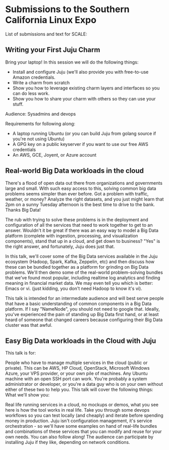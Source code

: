 # Submissions to the Southern California Linux Expo

List of submissions and text for SCALE:

## Writing your First Juju Charm 

Bring your laptop! In this session we will do the following things:

- Install and configure Juju (we'll also provide you with free-to-use Amazon credentials.
- Write a charm from scratch
- Show you how to leverage existing charm layers and interfaces so you can do less work.
- Show you how to share your charm with others so they can use your stuff.

Audience: Sysadmins and devops

Requirements for following along:

- A laptop running Ubuntu (or you can build Juju from golang source if you're not using Ubuntu)
- A GPG key on a public keyserver if you want to use our free AWS credentials
- An AWS, GCE, Joyent, or Azure account

## Real-world Big Data workloads in the cloud

There's a flood of open data out there from organizations and governments large and small.  With such easy access to this, solving common big data problems seems simpler than ever before.  Got a problem with traffic, weather, or money?  Analyze the right datasets, and you just might learn that 2pm on a sunny Tuesday afternoon is the best time to drive to the bank.  Thanks Big Data!

The rub with trying to solve these problems is in the deployment and configuration of all the services that need to work together to get to an answer.  Wouldn't it be great if there was an easy way to model a Big Data platform (complete with ingestion, processing, and visualization components), stand that up in a cloud, and get down to business?  "Yes" is the right answer, and fortunately, Juju does just that.

In this talk, we'll cover some of the Big Data services available in the Juju ecosystem (Hadoop, Spark, Kafka, Zeppelin, etc) and then discuss how these can be bundled together as a platform for grinding on Big Data problems.  We'll then demo some of the real-world problem-solving bundles that we've found most popular, including realtime log analytics and finding meaning in financial market data.  We may even tell you which is better:  Emacs or vi.  (just kidding, you don't need Hadoop to know it's vi).

This talk is intended for an intermediate audience and will best serve people that have a basic understanding of common components in a Big Data platform.  If I say "NameNode", you should not need to google that.  Ideally, you've experienced the pain of standing up Big Data first hand, or at least heard of someone that changed careers because configuring their Big Data cluster was that awful.

## Easy Big Data workloads in the Cloud with Juju

This talk is for:

People who have to manage multiple services in the cloud (public or private). This can be AWS, HP Cloud, OpenStack, Microsoft Windows Azure, your VPS provider, or your own pile of machines. Any Ubuntu machine with an open SSH port can work. 
You're probably a system administrator or developer, or you're a data guy who is on your own without either of these two to help you.
This talk will cover the following things: What we'll show you:

Real life running services in a cloud, no mockups or demos, what you see here is how the tool works in real life.
Take you through some devops workflows so you can test locally (and cheaply) and iterate before spending money in production.
Juju isn't configuration management, it's service orchestration - so we'll have some examples on hand of real-life bundles and combinations of these services that you can modify and reuse for your own needs. 
You can also follow along! The audience can participate by installing Juju if they like, depending on network conditions.


